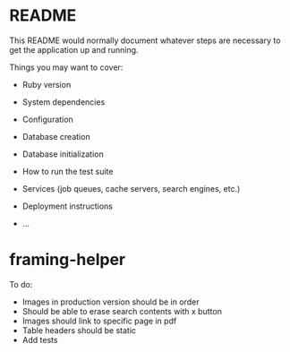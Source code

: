 # README

This README would normally document whatever steps are necessary to get the
application up and running.

Things you may want to cover:

* Ruby version

* System dependencies

* Configuration

* Database creation

* Database initialization

* How to run the test suite

* Services (job queues, cache servers, search engines, etc.)

* Deployment instructions

* ...
# framing-helper

To do:
* Images in production version should be in order
* Should be able to erase search contents with x button
* Images should link to specific page in pdf
* Table headers should be static
* Add tests

